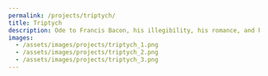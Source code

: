 ```yaml
---
permalink: /projects/triptych/
title: Triptych
description: Ode to Francis Bacon, his illegibility, his romance, and his turmoil.
images:
  - /assets/images/projects/triptych_1.png
  - /assets/images/projects/triptych_2.png
  - /assets/images/projects/triptych_3.png
---
```

